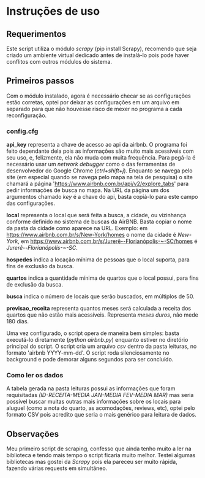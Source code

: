 # Instruções de uso

## Requerimentos

Este script utiliza o módulo *scrapy* (pip install Scrapy), recomendo que seja criado um ambiente virtual dedicado antes de instalá-lo pois pode haver conflitos com outros módulos do sistema.

## Primeiros passos

Com o módulo instalado, agora é necessário checar se as configurações estão corretas, optei por deixar as configurações em um arquivo em separado para que não houvesse risco de mexer no programa a cada reconfiguração.

### config.cfg

**api_key** representa a chave de acesso ao api da airbnb. O programa foi feito dependante dela pois as informações são muito mais acessíveis com seu uso, e, felizmente, ela não muda com muita frequência. Para pegá-la é necessário usar um *network debugger* como o das ferramentas de desenvolvedor do Google Chrome (*ctrl+shift+j*). Enquanto se navega pelo site (em especial quando se navega pelo mapa na tela de pesquisa) o site chamará a página 'https://www.airbnb.com.br/api/v2/explore_tabs' para pedir informações de busca no mapa. Na URL da página um dos argumentos chamado *key* é a chave do api, basta copiá-lo para este campo das configurações.

**local** representa o local que será feita a busca, a cidade, ou vizinhança conforme definido no sistema de buscas da AirBNB. Basta copiar o nome da pasta da cidade como aparece na URL. Exemplo: em https://www.airbnb.com.br/s/New-York/homes o nome da cidade é *New-York*, em https://www.airbnb.com.br/s/Jurerê--Florianópolis-~-SC/homes é *Jurerê--Florianópolis-~-SC*.

**hospedes** indica a locação mínima de pessoas que o local suporta, para fins de exclusão da busca.

**quartos** indica a quantidade mínima de quartos que o local possui, para fins de exclusão da busca.

**busca** indica o número de locais que serão buscados, em múltiplos de 50.

**previsao_receita** representa quantos meses será calculada a receita dos quartos que não estão mais acessíveis. Representa *meses duros*, não mede 180 dias.

Uma vez configurado, o script opera de maneira bem simples: basta executá-lo diretamente (*python airbnb.py*) enquanto estiver no diretório principal do script. O script cria um arquivo *csv* dentro da pasta leituras, no formato 'airbnb YYYY-mm-dd'. O script roda silenciosamente no background e pode demorar alguns segundos para ser concluído.

### Como ler os dados

A tabela gerada na pasta leituras possui as informações que foram requisitadas *(ID-RECEITA-MEDIA JAN-MEDIA FEV-MEDIA MAR)* mas seria possível buscar muitas outras mais informações sobre os locais para aluguel (como a nota do quarto, as acomodações, reviews, etc), optei pelo formato CSV pois acredito que seria o mais genérico para leitura de dados.

## Observações

Meu primeiro script de scraping, confesso que ainda tenho muito a ler na biblioteca e tendo mais tempo o script ficaria muito melhor. Testei algumas bibliotecas mas gostei da *Scrapy* pois ela pareceu ser muito rápida, fazendo várias requests em simultâneo.
